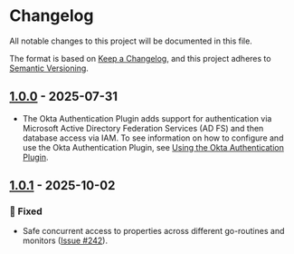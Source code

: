 # Changelog

All notable changes to this project will be documented in this file.

The format is based on [Keep a Changelog](https://keepachangelog.com/en/1.0.0/), and this project adheres to [Semantic Versioning](https://semver.org/#semantic-versioning-200).

## [1.0.0] - 2025-07-31
* The Okta Authentication Plugin adds support for authentication via Microsoft Active Directory Federation Services (AD FS) and then database access via IAM. To see information on how to configure and use the Okta Authentication Plugin, see [Using the Okta Authentication Plugin](../docs/user-guide/using-plugins/UsingTheOktaAuthPlugin.md).

## [1.0.1] - 2025-10-02
### :bug: Fixed
* Safe concurrent access to properties across different go-routines and monitors ([Issue #242](https://github.com/aws/aws-advanced-go-wrapper/issues/242)).

[1.0.0]: https://github.com/awslabs/aws-advanced-go-wrapper/releases/tag/okta/1.0.0
[1.0.1]: https://github.com/awslabs/aws-advanced-go-wrapper/releases/tag/okta/1.0.1

